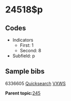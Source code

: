 # 24518$p

## Codes

-   Indicators
    -   First: 1
    -   Second: 8
-   Subfield: p

## Sample bibs

6336605 [Quicksearch](https://search.library.yale.edu/catalog/6336605) [VXWS](http://prodorbis.library.yale.edu:7014/vxws/GetHoldingsService?bibId=6336605)

**Parent topic:**[245](../../tags/245/245.md)

